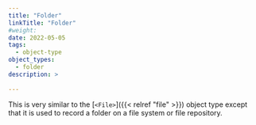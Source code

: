 ```yaml
---
title: "Folder"
linkTitle: "Folder"
#weight:
date: 2022-05-05
tags: 
  - object-type
object_types:
  - folder
description: >
  
---
```


This is very similar to the [`<File>`]({{< relref "file" >}}) object type except that it is used to record a folder on a file system or file repository.

